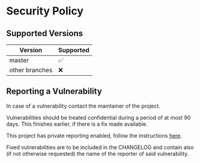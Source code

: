 Security Policy
===============

Supported Versions
------------------

| Version        | Supported          |
|----------------|--------------------|
| master         | :white_check_mark: |
| other branches | :x:                |

Reporting a Vulnerability
-------------------------

In case of a vulnerability contact the maintainer of the project.

Vulnerabilities should be treated confidential during a period of at most 90 days.
This finishes earlier, if there is a fix made available.

This project has private reporting enabled, follow the instructions
[here](https://docs.github.com/en/code-security/security-advisories/guidance-on-reporting-and-writing/privately-reporting-a-security-vulnerability).

Fixed vulnerabilities are to be included in the CHANGELOG and contain
also (if not otherwise requested) the name of the reporter of said vulnerability.
